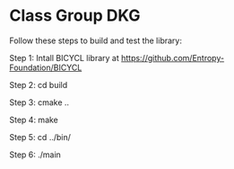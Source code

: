 # Class Group DKG

Follow these steps to build and test the library:

Step 1: Intall BICYCL library at https://github.com/Entropy-Foundation/BICYCL

Step 2: cd build

Step 3: cmake ..

Step 4: make

Step 5: cd ../bin/

Step 6: ./main
